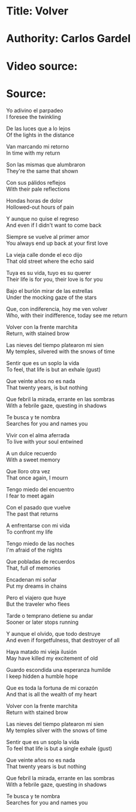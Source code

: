 # Title: Volver

# Authority: Carlos Gardel

# Video source: 

# Source:

Yo adivino el parpadeo  
I foresee the twinkling  

De las luces que a lo lejos  
Of the lights in the distance  

Van marcando mi retorno  
In time with my return  

Son las mismas que alumbraron  
They're the same that shown  

Con sus pálidos reflejos  
With their pale reflections  

Hondas horas de dolor  
Hollowed-out hours of pain  

Y aunque no quise el regreso  
And even if I didn't want to come back  

Siempre se vuelve al primer amor  
You always end up back at your first love  

La vieja calle donde el eco dijo  
That old street where the echo said  

Tuya es su vida, tuyo es su querer  
Their life is for you, their love is for you  

Bajo el burlón mirar de las estrellas  
Under the mocking gaze of the stars  

Que, con indiferencia, hoy me ven volver  
Who, with their indifference, today see me return  

Volver con la frente marchita  
Return, with stained brow  

Las nieves del tiempo platearon mi sien  
My temples, silvered with the snows of time  

Sentir que es un soplo la vida  
To feel, that life is but an exhale (gust)  

Que veinte años no es nada  
That twenty years, is but nothing  

Que febril la mirada, errante en las sombras  
With a febrile gaze, questing in shadows  

Te busca y te nombra  
Searches for you and names you  

Vivir con el alma aferrada  
To live with your soul entwined  

A un dulce recuerdo  
With a sweet memory  

Que lloro otra vez  
That once again, I mourn  

Tengo miedo del encuentro  
I fear to meet again  

Con el pasado que vuelve  
The past that returns  

A enfrentarse con mi vida  
To confront my life  

Tengo miedo de las noches  
I'm afraid of the nights  

Que pobladas de recuerdos  
That, full of memories  

Encadenan mi soñar  
Put my dreams in chains   

Pero el viajero que huye  
But the traveler who flees   

Tarde o temprano detiene su andar  
Sooner or later stops running  

Y aunque el olvido, que todo destruye  
And even if forgetfulness, that destroyer of all  

Haya matado mi vieja ilusión  
May have killed my excitement of old  

Guardo escondida una esperanza humilde  
I keep hidden a humble hope  

Que es toda la fortuna de mi corazón  
And that is all the wealth of my heart  

Volver con la frente marchita  
Return with stained brow  

Las nieves del tiempo platearon mi sien  
My temples silver with the snows of time  

Sentir que es un soplo la vida  
To feel that life is but a single exhale (gust)  

Que veinte años no es nada  
That twenty years is but nothing  

Que febril la mirada, errante en las sombras  
With a febrile gaze, questing in shadows  

Te busca y te nombra  
Searches for you and names you  